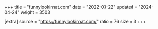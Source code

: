 +++
title = "funnylookinhat.com"
date = "2022-03-22"
updated = "2024-04-24"
weight = 3503

[extra]
source = "https://funnylookinhat.com/"
ratio = 76
size = 3
+++

